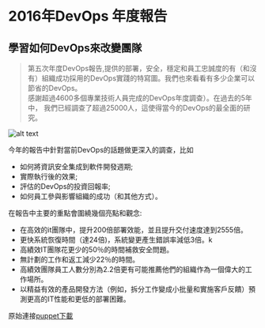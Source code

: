 # 2016年DevOps 年度報告

## 學習如何DevOps來改變團隊
>第五次年度DevOps報告,提供的部署，安全，穩定和員工忠誠度的有（和沒有）組織成功採用​​的DevOps實踐的特寫圖。我們也來看看有多少企業可以節省的DevOps。   
>感謝超過4600多個專業技術人員完成的DevOps年度調查）。在過去的5年中， 我們已經調查了超過25000人，這使得當今的DevOps的最全面的研究。

![alt text][logo]

今年的報告中針對當前DevOps的話題做更深入的調查，比如
- 如何將資訊安全集成到軟件開發週期;
- 實際執行後的效果;
- 評估的DevOps的投資回報率;
- 如何員工參與影響組織的成功（和其他方式）。


在報告中主要的重點會圍繞幾個亮點和觀念:

- 在高效的it團隊中，提升200倍部署效能，並且提升交付速度達到2555倍。
- 更快系統恢復時間（達24倍)，系統變更產生錯誤率減低3倍。k
- 高績效IT團隊花更少的50％的時間補救安全問題。
- 無計劃的工作和返工減少22％的時間。
- 高績效團隊員工人數分別為2.2倍更有可能推薦他們的組織作為一個偉大的工作場所。
- 以精益有效的產品開發方法（例如，拆分工作變成小批量和實施客戶反饋）預測更高的IT性能和更低的部署困難。

原始連接[puppet下載](https://puppet.com/resources/white-paper/2016-state-devops-report/thank-you)

[logo]:
https://puppet.com/sites/default/files/inline-images/Puppet-DOR-cover.jpg
